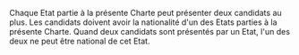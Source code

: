 Chaque Etat partie à la présente Charte peut présenter deux candidats au
plus. Les candidats doivent avoir la nationalité d'un des Etats parties
à la présente Charte. Quand deux candidats sont présentés par un Etat,
l'un des deux ne peut être national de cet Etat.